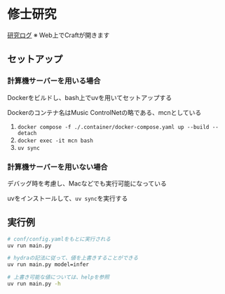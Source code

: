 # 修士研究

[研究ログ](https://docs.craft.do/editor/d/65c9bdaf-9c31-c650-c37b-20d5fc61f516/AC95E3A3-50CE-457C-BACB-2C9D9E6AF1BC?s=ZddTeJy6ssL98nR8JktnuctSXsseedMoB9UoeW7ZedUV)
※ Web上でCraftが開きます

## セットアップ

### 計算機サーバーを用いる場合

Dockerをビルドし、bash上でuvを用いてセットアップする

Dockerのコンテナ名はMusic ControlNetの略である、mcnとしている

1. `docker compose -f ./.container/docker-compose.yaml up --build --detach`
2. `docker exec -it mcn bash`
3. `uv sync`

### 計算機サーバーを用いない場合

デバッグ時を考慮し、Macなどでも実行可能になっている

uvをインストールして、`uv sync`を実行する

## 実行例

```bash
# conf/config.yamlをもとに実行される
uv run main.py

# hydraの記法に従って、値を上書きすることができる
uv run main.py model=infer

# 上書き可能な値については、helpを参照
uv run main.py -h
```
